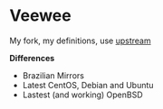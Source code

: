 # Veewee

My fork, my definitions, use [upstream](https://github.com/jedi4ever/veewee)

__Differences__

* Brazilian Mirrors
* Latest CentOS, Debian and Ubuntu
* Lastest (and working) OpenBSD